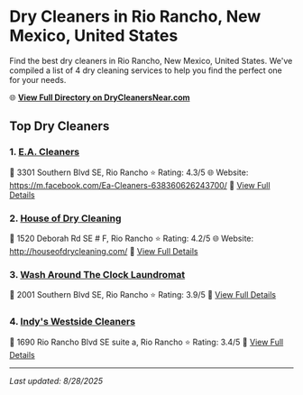 # Dry Cleaners in Rio Rancho, New Mexico, United States

Find the best dry cleaners in Rio Rancho, New Mexico, United States. We've compiled a list of 4 dry cleaning services to help you find the perfect one for your needs.

🌐 **[View Full Directory on DryCleanersNear.com](https://drycleanersnear.com/city/US/New%20Mexico/Rio%20Rancho)**

## Top Dry Cleaners

### 1. [E.A. Cleaners](https://drycleanersnear.com/dryCleaner/6873133ac1c288a3e6b499c7/e-a-cleaners)
📍 3301 Southern Blvd SE, Rio Rancho
⭐ Rating: 4.3/5
🌐 Website: https://m.facebook.com/Ea-Cleaners-638360626243700/
🔗 [View Full Details](https://drycleanersnear.com/dryCleaner/6873133ac1c288a3e6b499c7/e-a-cleaners)

### 2. [House of Dry Cleaning](https://drycleanersnear.com/dryCleaner/68731361c1c288a3e6b49b52/house-of-dry-cleaning)
📍 1520 Deborah Rd SE # F, Rio Rancho
⭐ Rating: 4.2/5
🌐 Website: http://houseofdrycleaning.com/
🔗 [View Full Details](https://drycleanersnear.com/dryCleaner/68731361c1c288a3e6b49b52/house-of-dry-cleaning)

### 3. [Wash Around The Clock Laundromat](https://drycleanersnear.com/dryCleaner/6873139cc1c288a3e6b49d0d/wash-around-the-clock-laundromat)
📍 2001 Southern Blvd SE, Rio Rancho
⭐ Rating: 3.9/5
🔗 [View Full Details](https://drycleanersnear.com/dryCleaner/6873139cc1c288a3e6b49d0d/wash-around-the-clock-laundromat)

### 4. [Indy's Westside Cleaners](https://drycleanersnear.com/dryCleaner/68731335c1c288a3e6b49927/indy-s-westside-cleaners)
📍 1690 Rio Rancho Blvd SE suite a, Rio Rancho
⭐ Rating: 3.4/5
🔗 [View Full Details](https://drycleanersnear.com/dryCleaner/68731335c1c288a3e6b49927/indy-s-westside-cleaners)


---

*Last updated: 8/28/2025*
